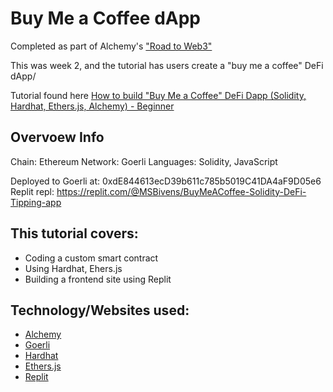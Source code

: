 # Buy Me a Coffee dApp

Completed as part of Alchemy's ["Road to Web3"](https://www.youtube.com/playlist?list=PLMj8NvODurfEYLsuiClgikZBGDfhwdcXF)

This was week 2, and the tutorial has users create a "buy me a coffee" DeFi dApp/

Tutorial found here [How to build "Buy Me a Coffee" DeFi Dapp (Solidity, Hardhat, Ethers.js, Alchemy) - Beginner](https://www.youtube.com/watch?v=cxxKdJk55Lk)

## Overvoew Info
Chain: Ethereum
Network: Goerli
Languages: Solidity, JavaScript

Deployed to Goerli at: 0xdE844613ecD39b611c785b5019C41DA4aF9D05e6
Replit repl: https://replit.com/@MSBivens/BuyMeACoffee-Solidity-DeFi-Tipping-app 

## This tutorial covers:
- Coding a custom smart contract
- Using Hardhat, Ehers.js
- Building  a frontend site using Replit

## Technology/Websites used:
- [Alchemy](https://www.alchemy.com/)
- [Goerli](https://goerli.net/)
- [Hardhat](https://hardhat.org/)
- [Ethers.js](https://docs.ethers.io/v5/)
- [Replit](https://replit.com/)